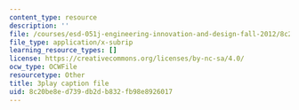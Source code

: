```yaml
---
content_type: resource
description: ''
file: /courses/esd-051j-engineering-innovation-and-design-fall-2012/8c20be8ed739db2db832fb98e8926017_KPWMFrMA52Y.srt
file_type: application/x-subrip
learning_resource_types: []
license: https://creativecommons.org/licenses/by-nc-sa/4.0/
ocw_type: OCWFile
resourcetype: Other
title: 3play caption file
uid: 8c20be8e-d739-db2d-b832-fb98e8926017
---
```

